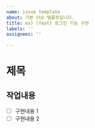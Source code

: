 ```yaml
---
name: issue template
about: 기본 이슈 템플릿입니다.
title: ex) [feat] 로그인 기능 구현
labels: ''
assignees: ''

---
```


# 제목

## 작업내용

- [ ] 구현내용 1
- [ ] 구현내용 2
